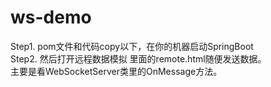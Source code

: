 # ws-demo
Step1. pom文件和代码copy以下，在你的机器启动SpringBoot
<br>
Step2. 然后打开远程数据模拟 里面的remote.html随便发送数据。
<br>
主要是看WebSocketServer类里的OnMessage方法。
